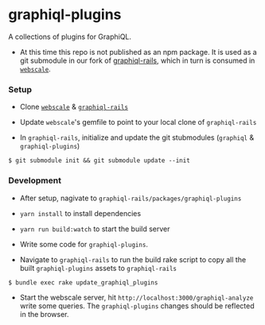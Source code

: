 # graphiql-plugins
A collections of plugins for GraphiQL.

* At this time this repo is not published as an npm package. It is used as a git submodule in our fork of [graphiql-rails](https://github.com/GraphQL-Query-Planner/graphiql-rails), which in turn is consumed in [`webscale`](https://github.com/GraphQL-Query-Planner/webscale).


### Setup

* Clone [`webscale`](https://github.com/GraphQL-Query-Planner/webscale) & [`graphiql-rails`](https://github.com/GraphQL-Query-Planner/graphiql-rails)

* Update `webscale`'s gemfile to point to your local clone of `graphiql-rails`

* In `graphiql-rails`, initialize and update the git stubmodules (`graphiql` & `graphiql-plugins`)
```
$ git submodule init && git submodule update --init
```


### Development

* After setup, nagivate to `graphiql-rails/packages/graphiql-plugins`

* `yarn install` to install dependencies

* `yarn run build:watch` to start the build server

* Write some code for `graphiql-plugins`.

* Navigate to `graphiql-rails` to run the build rake script to copy all the built `graphiql-plugins` assets to `graphiql-rails`
```
$ bundle exec rake update_graphiql_plugins
```

* Start the webscale server, hit `http://localhost:3000/graphiql-analyze` write some queries. The `graphiql-plugins` changes should be reflected in the browser.

